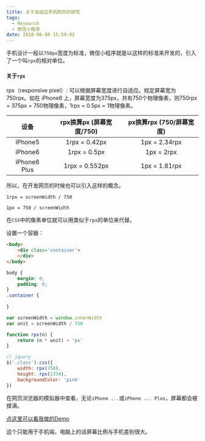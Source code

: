 ```yaml
---
title: 关于自适应手机网页的研究
tags:
  - Research
  - 微信小程序
date: 2018-06-08 15:59:02
---
```



手机设计一般以`750px`宽度为标准，微信小程序就是以这样的标准来开发的，引入了一个叫`rpx`的相对单位。

#### 关于`rpx`

rpx（responsive pixel）: 可以根据屏幕宽度进行自适应。规定屏幕宽为750rpx。如在 iPhone6 上，屏幕宽度为375px，共有750个物理像素，则750rpx = 375px = 750物理像素，1rpx = 0.5px = 1物理像素。

| 设备        | rpx换算px (屏幕宽度/750)    |  px换算rpx (750/屏幕宽度)  |
| :-:   | :-:   | :-: |
| iPhone5 | 1rpx = 0.42px | 1px = 2.34rpx |
| iPhone6 | 1rpx = 0.5px | 1px = 2rpx |
| iPhone6 Plus | 1rpx = 0.552px | 1px = 1.81rpx |

所以，在开发网页的时候也可以引入这样的概念。

`1rpx = screenWidth / 750`

`1px = 750 / screenWidth`

在`CSS`中的像素单位就可以用类似于`rpx`的单位来代替。

设置一个容器：

```html
<body>
    <div class='container'>
    </div>
</body>
```

```css
body {
    margin: 0;
    padding: 0;
}
.container {
    
}
```

```js
var screenWidth = window.innerWidth
var unit = screenWidth / 750

function rpx(n) {
    return (n * unit) + 'px'
}

// jquery
$('.class').css({
    width: rpx(750),
    height: rpx(1334),
    backgroundColor: 'pink'
})
```

在网页浏览器的模拟器中查看，无论`iPhone ...`或`iPhone ... Plus`，屏幕都会被撑满。

[点这里可以看我做的Demo](/blog/demo/Research-on-the-web-pages-of-the-adaptive-cell-phone/demo)

这个只能用于手机端，电脑上的话屏幕比例与手机差别很大。